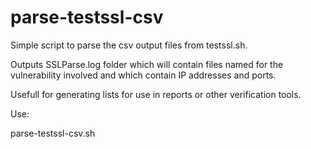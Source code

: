 # parse-testssl-csv

Simple script to parse the csv output files from testssl.sh.

Outputs SSLParse.log folder which will contain files named for the vulnerability involved and which contain IP addresses and ports.

Usefull for generating lists for use in reports or other verification tools.

Use:

parse-testssl-csv.sh <path to input file>
